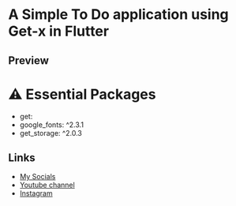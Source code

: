 # A Simple To Do application using Get-x in Flutter
## Preview


# ⚠️ Essential Packages 
* get:
* google_fonts: ^2.3.1
* get_storage: ^2.0.3
## Links
* [My Socials](https://znap.link/CodeWithFlexz)
* [Youtube channel](https://www.youtube.com/channel/UCLVrYXt3SL9rT-IcDmgU9Wg)
* [Instagram](https://instagram.com/codewithflexz)
